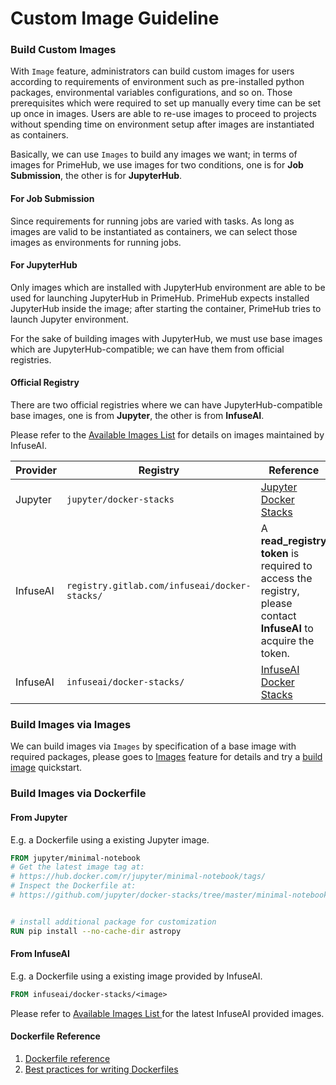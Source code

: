 # Custom Image Guideline

### Build Custom Images

With `Image` feature, administrators can build custom images for users according to requirements of environment such as pre-installed python packages, environmental variables configurations, and so on. Those prerequisites which were required to set up manually every time can be set up once in images. Users are able to re-use images to proceed to projects without spending time on environment setup after images are instantiated as containers.

Basically, we can use `Images` to build any images we want; in terms of images for PrimeHub, we use images for two conditions, one is for **Job Submission**, the other is for **JupyterHub**.

#### For Job Submission

Since requirements for running jobs are varied with tasks. As long as images are valid to be instantiated as containers, we can select those images as environments for running jobs.

#### For JupyterHub

Only images which are installed with JupyterHub environment are able to be used for launching JupyterHub in PrimeHub. PrimeHub expects installed JupyterHub inside the image; after starting the container, PrimeHub tries to launch Jupyter environment.

For the sake of building images with JupyterHub, we must use base images which are JupyterHub-compatible; we can have them from official registries.

#### Official Registry

There are two official registries where we can have JupyterHub-compatible base images, one is from **Jupyter**, the other is from **InfuseAI**.

Please refer to the [Available Images List](../../developer-guide/infuseai-images-list.md) for details on images maintained by InfuseAI.

| Provider | Registry                                      | Reference                                                                                                        |
| -------- | --------------------------------------------- | ---------------------------------------------------------------------------------------------------------------- |
| Jupyter  | `jupyter/docker-stacks`                       | [Jupyter Docker Stacks](https://jupyter-docker-stacks.readthedocs.io/en/latest/using/selecting.html)             |
| InfuseAI | `registry.gitlab.com/infuseai/docker-stacks/` | A **read\_registry token** is required to access the registry, please contact **InfuseAI** to acquire the token. |
| InfuseAI | `infuseai/docker-stacks/`                     | [InfuseAI Docker Stacks](https://hub.docker.com/r/infuseai/docker-stacks/tags)                                   |

### Build Images via Images

We can build images via `Images` by specification of a base image with required packages, please goes to [Images](./#add-new-image) feature for details and try a [build image](../admin-portal/build-image.md) quickstart.

### Build Images via Dockerfile

#### From Jupyter

E.g. a Dockerfile using a existing Jupyter image.

```dockerfile
FROM jupyter/minimal-notebook
# Get the latest image tag at:
# https://hub.docker.com/r/jupyter/minimal-notebook/tags/
# Inspect the Dockerfile at:
# https://github.com/jupyter/docker-stacks/tree/master/minimal-notebook/Dockerfile


# install additional package for customization
RUN pip install --no-cache-dir astropy
```

#### From InfuseAI

E.g. a Dockerfile using a existing image provided by InfuseAI.

```dockerfile
FROM infuseai/docker-stacks/<image>
```

Please refer to [Available Images List ](../../developer-guide/infuseai-images-list.md)for the latest InfuseAI provided images.

#### Dockerfile Reference

1. [Dockerfile reference](https://docs.docker.com/engine/reference/builder/)
2. [Best practices for writing Dockerfiles](https://docs.docker.com/develop/develop-images/dockerfile\_best-practices/)
